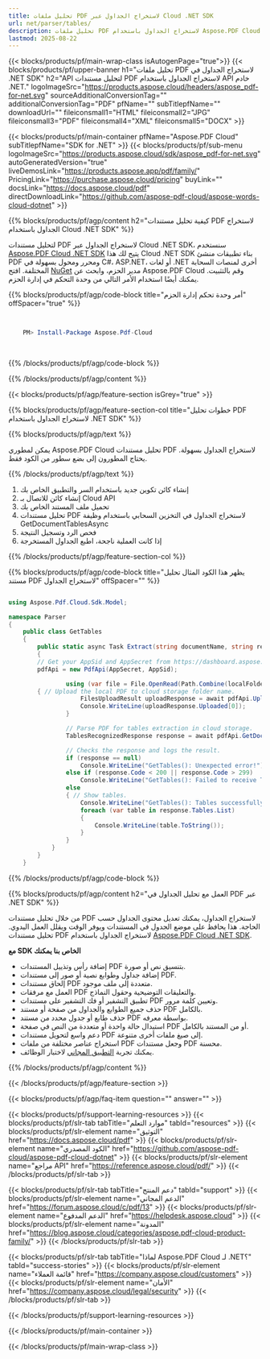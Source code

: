 ```yaml
---
title: تحليل ملفات PDF لاستخراج الجداول عبر Cloud .NET SDK
url: net/parser/tables/
description: تحليل ملفات PDF لاستخراج الجداول باستخدام Aspose.PDF Cloud SDK for .NET. تعزيز إمكانية الاكتشاف والفهرسة.
lastmod: 2025-08-22
---
```


{{< blocks/products/pf/main-wrap-class isAutogenPage="true">}}
{{< blocks/products/pf/upper-banner h1="تحليل ملفات PDF لاستخراج الجداول في .NET SDK" h2="API لتحليل مستندات PDF لاستخراج الجداول باستخدام API خادم .NET." logoImageSrc="https://products.aspose.cloud/headers/aspose_pdf-for-net.svg" sourceAdditionalConversionTag="" additionalConversionTag="PDF" pfName="" subTitlepfName="" downloadUrl="" fileiconsmall1="HTML" fileiconsmall2="JPG" fileiconsmall3="PDF" fileiconsmall4="XML" fileiconsmall5="DOCX" >}}

{{< blocks/products/pf/main-container pfName="Aspose.PDF Cloud" subTitlepfName="SDK for .NET" >}}
{{< blocks/products/pf/sub-menu logoImageSrc="https://products.aspose.cloud/sdk/aspose_pdf-for-net.svg"
autoGeneratedVersion="true"
liveDemosLink="https://products.aspose.app/pdf/family/" PricingLink="https://purchase.aspose.cloud/pricing" buyLink="" docsLink="https://docs.aspose.cloud/pdf"  directDownloadLink="https://github.com/aspose-pdf-cloud/aspose-words-cloud-dotnet" >}}

{{% blocks/products/pf/agp/content h2="كيفية تحليل مستندات PDF لاستخراج الجداول باستخدام Cloud .NET SDK" %}}

لتحليل مستندات PDF لاستخراج الجداول عبر Cloud .NET SDK، سنستخدم
[Aspose.PDF Cloud .NET SDK](https://products.aspose.cloud/pdf/net/)
يتيح لك هذا Cloud .NET SDK بناء تطبيقات منشئ PDF ومحرر ومحول بسهولة في C#، ASP.NET، أو لغات .NET أخرى لمنصات السحابة المختلفة. افتح
[NuGet](https://www.nuget.org/packages/Aspose.Pdf-Cloud)
مدير الحزم، وابحث عن
Aspose.PDF Cloud
وقم بالتثبيت. يمكنك أيضًا استخدام الأمر التالي من وحدة التحكم في إدارة الحزم.

{{% blocks/products/pf/agp/code-block title="أمر وحدة تحكم إدارة الحزم" offSpacer="true" %}}

```powershell

     
    PM> Install-Package Aspose.Pdf-Cloud
     
     

```

{{% /blocks/products/pf/agp/code-block %}}

{{% /blocks/products/pf/agp/content %}}

{{< blocks/products/pf/agp/feature-section isGrey="true" >}}

{{% blocks/products/pf/agp/feature-section-col title="خطوات تحليل PDF لاستخراج الجداول باستخدام .NET SDK" %}}

{{% blocks/products/pf/agp/text %}}

يمكن لمطوري Aspose.PDF Cloud تحليل مستندات PDF لاستخراج الجداول بسهولة. يحتاج المطورون إلى بضع سطور من الكود فقط.

{{% /blocks/products/pf/agp/text %}}

1. إنشاء كائن تكوين جديد باستخدام السر والتطبيق الخاص بك
1. إنشاء كائن للاتصال بـ Cloud API
1. تحميل ملف المستند الخاص بك
1. تحليل مستندات PDF لاستخراج الجداول في التخزين السحابي باستخدام وظيفة GetDocumentTablesAsync
1. فحص الرد وتسجيل النتيجة
1. إذا كانت العملية ناجحة، اطبع الجداول المستخرجة

{{% /blocks/products/pf/agp/feature-section-col %}}

{{% blocks/products/pf/agp/code-block title="يظهر هذا الكود المثال تحليل مستند PDF لاستخراج الجداول" offSpacer="" %}}

```cs

using Aspose.Pdf.Cloud.Sdk.Model;

namespace Parser
{
    public class GetTables
    {
        public static async Task Extract(string documentName, string remoteFolder)
        {
		// Get your AppSid and AppSecret from https://dashboard.aspose.cloud (free registration required). 
		pdfApi = new PdfApi(AppSecret, AppSid);

                using (var file = File.OpenRead(Path.Combine(localFolder, documentName)))
		{ // Upload the local PDF to cloud storage folder name.
                    FilesUploadResult uploadResponse = await pdfApi.UploadFileAsync(Path.Combine(remoteFolder, documentName), documentName);
                    Console.WriteLine(uploadResponse.Uploaded[0]);
                }

                // Parse PDF for tables extraction in cloud storage.
                TablesRecognizedResponse response = await pdfApi.GetDocumentTablesAsync(documentName, folder: remoteFolder);

                // Checks the response and logs the result.
                if (response == null)
                    Console.WriteLine("GetTables(): Unexpected error!");
                else if (response.Code < 200 || response.Code > 299)
                    Console.WriteLine("GetTables(): Failed to receive Tables from the document.");
                else
                { // Show tables.
                    Console.WriteLine("GetTables(): Tables successfully received from the document '{0}.", documentName);
                    foreach (var table in response.Tables.List)
                    {
                        Console.WriteLine(table.ToString());
                    }
                }
            }
        }
    }
```

{{% /blocks/products/pf/agp/code-block %}}

{{% blocks/products/pf/agp/content h2="العمل مع تحليل الجداول في PDF عبر .NET SDK" %}}

من خلال تحليل مستندات PDF لاستخراج الجداول، يمكنك تعديل محتوى الجداول حسب الحاجة. هذا يحافظ على موضع الجدول في المستندات ويوفر الوقت ويقلل العمل اليدوي.
تحليل مستندات PDF لاستخراج الجداول باستخدام [Aspose.PDF Cloud .NET SDK](https://products.aspose.cloud/pdf/net/).

**مع SDK الخاص بنا يمكنك**

+ إضافة رأس وتذييل المستندات PDF بتنسيق نص أو صورة.
+ إضافة جداول وطوابع نصية أو صور إلى مستندات PDF.
+ إلحاق مستندات PDF متعددة إلى ملف موجود.
+ العمل مع مرفقات PDF والتعليقات التوضيحية وحقول النماذج.
+ تطبيق التشفير أو فك التشفير على مستندات PDF وتعيين كلمة مرور.
+ حذف جميع الطوابع والجداول من صفحة أو مستند PDF بالكامل.
+ حذف طابع أو جدول محدد من مستند PDF بواسطة معرفه.
+ استبدال حالة واحدة أو متعددة من النص في صفحة PDF أو من المستند بالكامل.
+ دعم واسع لتحويل مستندات PDF إلى صيغ ملفات أخرى متنوعة.
+ استخراج عناصر مختلفة من ملفات PDF وجعل مستندات PDF محسنة.
+ يمكنك تجربة [التطبيق المجاني](https://products.aspose.app/pdf/) لاختبار الوظائف.

{{% /blocks/products/pf/agp/content %}}

{{< /blocks/products/pf/agp/feature-section >}}

{{< blocks/products/pf/agp/faq-item question="" answer="" >}}

{{< blocks/products/pf/support-learning-resources >}}
{{< blocks/products/pf/slr-tab tabTitle="موارد التعلم" tabId="resources" >}}
{{< blocks/products/pf/slr-element name="التوثيق" href="https://docs.aspose.cloud/pdf" >}}
{{< blocks/products/pf/slr-element name="الكود المصدري" href="https://github.com/aspose-pdf-cloud/aspose-pdf-cloud-dotnet" >}}
{{< blocks/products/pf/slr-element name="مراجع API" href="https://reference.aspose.cloud/pdf/" >}}
{{< /blocks/products/pf/slr-tab >}}

{{< blocks/products/pf/slr-tab tabTitle="دعم المنتج" tabId="support" >}}
{{< blocks/products/pf/slr-element name="الدعم المجاني" href="https://forum.aspose.cloud/c/pdf/13" >}}
{{< blocks/products/pf/slr-element name="الدعم المدفوع" href="https://helpdesk.aspose.cloud" >}}
{{< blocks/products/pf/slr-element name="المدونة" href="https://blog.aspose.cloud/categories/aspose.pdf-cloud-product-family/" >}}
{{< /blocks/products/pf/slr-tab >}}

{{< blocks/products/pf/slr-tab tabTitle="لماذا Aspose.PDF Cloud لـ .NET؟" tabId="success-stories" >}}
{{< blocks/products/pf/slr-element name="قائمة العملاء" href="https://company.aspose.cloud/customers" >}}
{{< blocks/products/pf/slr-element name="الأمان" href="https://company.aspose.cloud/legal/security" >}}
{{< /blocks/products/pf/slr-tab >}}

{{< /blocks/products/pf/support-learning-resources >}}

{{< /blocks/products/pf/main-container >}}

{{< /blocks/products/pf/main-wrap-class >}}



